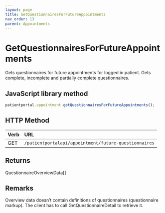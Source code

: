 ```yaml
---
layout: page
title: GetQuestionnairesForFutureAppointments
nav_order: 13
parent: Appointments
---
```


# GetQuestionnairesForFutureAppointments

Gets questionnaires for future appointments for logged in patient. Gets complete, incomplete and partially complete questionnaires.

## JavaScript library method

```javascript
patientportal.appointment.getQuestionnairesForFutureAppointments();
```

## HTTP Method

| Verb | URL                                               |
|:-----|:--------------------------------------------------|
| GET | `/patientportalapi/appointment/future-questionnaires` |

## Returns

QuestionnaireOverviewData\[\]

## Remarks

Overview data doesn’t contain definitions of questionnaires (questionnaire markup). The client has to call GetQuestionnaireDetail to retrieve it.
